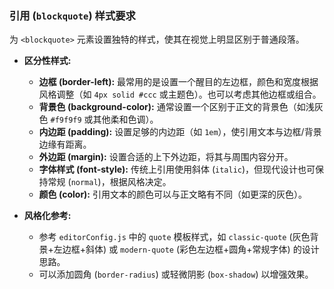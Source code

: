 ### 引用 (`blockquote`) 样式要求

为 `<blockquote>` 元素设置独特的样式，使其在视觉上明显区别于普通段落。

*   **区分性样式:**
    *   **边框 (border-left):** 最常用的是设置一个醒目的左边框，颜色和宽度根据风格调整（如 `4px solid #ccc` 或主题色）。也可以考虑其他边框或组合。
    *   **背景色 (background-color):** 通常设置一个区别于正文的背景色（如浅灰色 `#f9f9f9` 或其他柔和色调）。
    *   **内边距 (padding):** 设置足够的内边距（如 `1em`），使引用文本与边框/背景边缘有距离。
    *   **外边距 (margin):** 设置合适的上下外边距，将其与周围内容分开。
    *   **字体样式 (font-style):** 传统上引用使用斜体 (`italic`)，但现代设计也可保持常规 (`normal`)，根据风格决定。
    *   **颜色 (color):** 引用文本的颜色可以与正文略有不同（如更深的灰色）。

*   **风格化参考:**
    *   参考 `editorConfig.js` 中的 `quote` 模板样式，如 `classic-quote` (灰色背景+左边框+斜体) 或 `modern-quote` (彩色左边框+圆角+常规字体) 的设计思路。
    *   可以添加圆角 (`border-radius`) 或轻微阴影 (`box-shadow`) 以增强效果。 